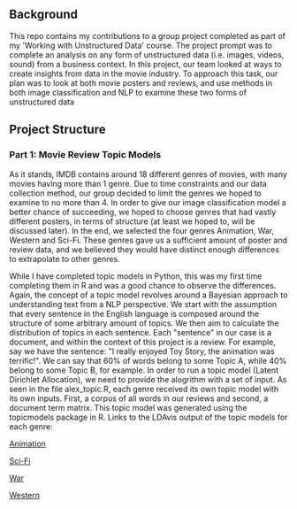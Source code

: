 ## Background
This repo contains my contributions to a group project completed as part of my 'Working with Unstructured Data' course. The project prompt was to complete an analysis on any form of unstructured data (i.e. images, videos, sound) from a business context. In this project, our team looked at ways to create insights from data in the movie industry. To approach this task, our plan was to look at both movie posters and reviews, and use methods in both image classification and NLP to examine these two forms of unstructured data


## Project Structure 
### Part 1: Movie Review Topic Models
As it stands, IMDB contains around 18 different genres of movies, with many movies having more than 1 genre. Due to time constraints and our data collection method, our group decided to limit the genres we hoped to examine to no more than 4. In order to give our image classification model a better chance of succeeding, we hoped to choose genres that had vastly different posters, in terms of structure (at least we hoped to, will be discussed later). In the end, we selected the four genres Animation, War, Western and Sci-Fi. These genres gave us a sufficient amount of poster and review data, and we believed they would have distinct enough differences to extrapolate to other genres. 

While I have completed topic models in Python, this was my first time completing them in R and was a good chance to observe the differences. Again, the concept of a topic model revolves around a Bayesian approach to understanding text from a NLP perspective. We start with the assumption that every sentence in the English language is composed around the structure of some arbitrary amount of topics. We then aim to calculate the distribution of topics in each sentence. Each "sentence" in our case is a document, and within the context of this project is a review. For example, say we have the sentence: "I really enjoyed Toy Story, the animation was terrific!". We can say that 60% of words belong to some Topic A, while 40% belong to some Topic B, for example. In order to run a topic model (Latent Dirichlet Allocation), we need to provide the alogrithm with a set of input. As seen in the file alex_topic.R, each genre received its own topic model with its own inputs. First, a corpus of all words in our reviews and second, a document term matrix. This topic model was generated using the topicmodels package in R. Links to the LDAvis output of the topic models for each genre:

[Animation](https://htmlpreview.github.io/?https://github.com/alexilyin1/imdb_scraper/blob/master/LDAvis_html/LDAvis_animation.html)

[Sci-Fi](https://htmlpreview.github.io/?https://github.com/alexilyin1/imdb_scraper/blob/master/LDAvis_html/LDAvis_scifi.html)

[War](https://htmlpreview.github.io/?https://github.com/alexilyin1/imdb_scraper/blob/master/LDAvis_html/LDAvis_war.html)

[Western](https://htmlpreview.github.io/?https://github.com/alexilyin1/imdb_scraper/blob/master/LDAvis_html/LDAvis_western.html)
